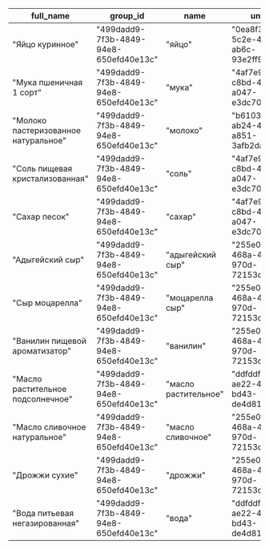 |full_name|group_id|name|unit_id|uuid|
|---|---|---|---|---
|"Яйцо куринное"|"499dadd9-7f3b-4849-94e8-650efd40e13c"|"яйцо"|"0ea8f3bf-5c2e-406c-ab6c-93e2ff987fac"|"326cc623-1dfb-47e3-82b5-caa477e0e96e"|
|"Мука пшеничная 1 сорт"|"499dadd9-7f3b-4849-94e8-650efd40e13c"|"мука"|"4af7e9b9-c8bd-4116-a047-e3dc70bcaf13"|"b8f526c9-0863-4e6a-a0e9-58f001644c12"|
|"Молоко пастеризованное натуральное"|"499dadd9-7f3b-4849-94e8-650efd40e13c"|"молоко"|"b6103efd-ab24-40e0-a851-3afb2da24051"|"230f073e-8c2a-4c38-b5d4-f4a73fe8fa81"|
|"Соль пищевая кристализованная"|"499dadd9-7f3b-4849-94e8-650efd40e13c"|"соль"|"4af7e9b9-c8bd-4116-a047-e3dc70bcaf13"|"16d646d8-5784-4f65-99fb-6ab95c0cbfd7"|
|"Сахар песок"|"499dadd9-7f3b-4849-94e8-650efd40e13c"|"сахар"|"4af7e9b9-c8bd-4116-a047-e3dc70bcaf13"|"012d65c5-305d-47b7-88ae-106a231da37b"|
|"Адыгейский сыр"|"499dadd9-7f3b-4849-94e8-650efd40e13c"|"адыгейский сыр"|"255e0a2f-468a-4fd7-970d-72153cc74c12"|"12817886-9c57-43cb-8999-b6c493d45c07"|
|"Сыр моцарелла"|"499dadd9-7f3b-4849-94e8-650efd40e13c"|"моцарелла сыр"|"255e0a2f-468a-4fd7-970d-72153cc74c12"|"e9ffe3a0-ba2c-4f4c-95d8-fdf51fbfbf27"|
|"Ванилин пищевой ароматизатор"|"499dadd9-7f3b-4849-94e8-650efd40e13c"|"ванилин"|"255e0a2f-468a-4fd7-970d-72153cc74c12"|"756cca7b-a1c3-4098-bdae-cb39079423a9"|
|"Масло растительное подсолнечное"|"499dadd9-7f3b-4849-94e8-650efd40e13c"|"масло растительное"|"ddfddf59-ae22-4e73-bd43-de4d81262f2b"|"4434d93e-94e1-4503-87d2-f10a1cabccee"|
|"Масло сливочное натуральное"|"499dadd9-7f3b-4849-94e8-650efd40e13c"|"масло сливочное"|"255e0a2f-468a-4fd7-970d-72153cc74c12"|"fb58170a-ec73-430c-bbba-dadcc440a908"|
|"Дрожжи сухие"|"499dadd9-7f3b-4849-94e8-650efd40e13c"|"дрожжи"|"255e0a2f-468a-4fd7-970d-72153cc74c12"|"2e52f0b7-a57f-435b-8bda-364b0ba03576"|
|"Вода питьевая негазированная"|"499dadd9-7f3b-4849-94e8-650efd40e13c"|"вода"|"ddfddf59-ae22-4e73-bd43-de4d81262f2b"|"a35eaaea-3ef3-4841-9137-bd518d9de173"|
